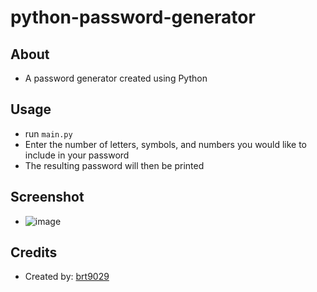 # python-password-generator

## About
- A password generator created using Python

## Usage
- run ```main.py```
- Enter the number of letters, symbols, and numbers you would like to include in your password
- The resulting password will then be printed

## Screenshot
- ![image](https://user-images.githubusercontent.com/26530136/163498983-5d2093b1-eb29-4c3f-bbda-22c9fc811a07.png)


## Credits
- Created by: [brt9029](www.github.com/brt9029 "GitHub Profile Link")
